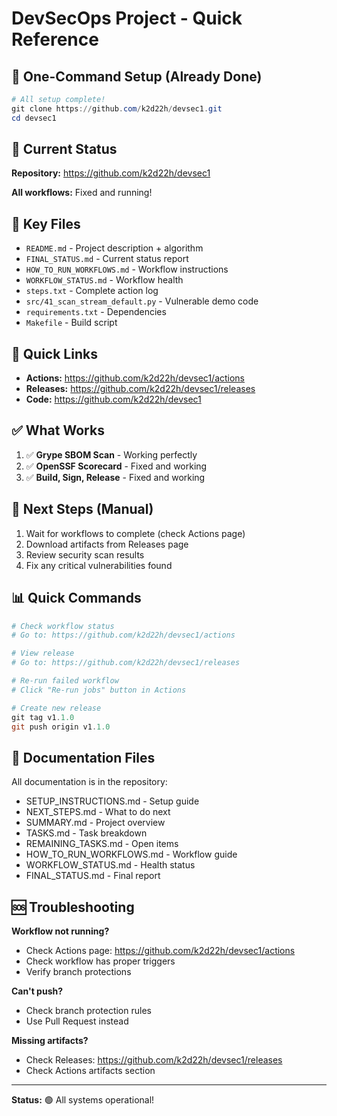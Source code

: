 # DevSecOps Project - Quick Reference

## 🚀 One-Command Setup (Already Done)

```powershell
# All setup complete!
git clone https://github.com/k2d22h/devsec1.git
cd devsec1
```

## 📍 Current Status

**Repository:** https://github.com/k2d22h/devsec1

**All workflows:** Fixed and running!

## 📂 Key Files

- `README.md` - Project description + algorithm
- `FINAL_STATUS.md` - Current status report
- `HOW_TO_RUN_WORKFLOWS.md` - Workflow instructions
- `WORKFLOW_STATUS.md` - Workflow health
- `steps.txt` - Complete action log
- `src/41_scan_stream_default.py` - Vulnerable demo code
- `requirements.txt` - Dependencies
- `Makefile` - Build script

## 🔗 Quick Links

- **Actions:** https://github.com/k2d22h/devsec1/actions
- **Releases:** https://github.com/k2d22h/devsec1/releases
- **Code:** https://github.com/k2d22h/devsec1

## ✅ What Works

1. ✅ **Grype SBOM Scan** - Working perfectly
2. ✅ **OpenSSF Scorecard** - Fixed and working
3. ✅ **Build, Sign, Release** - Fixed and working

## 🎯 Next Steps (Manual)

1. Wait for workflows to complete (check Actions page)
2. Download artifacts from Releases page
3. Review security scan results
4. Fix any critical vulnerabilities found

## 📊 Quick Commands

```powershell
# Check workflow status
# Go to: https://github.com/k2d22h/devsec1/actions

# View release
# Go to: https://github.com/k2d22h/devsec1/releases

# Re-run failed workflow
# Click "Re-run jobs" button in Actions

# Create new release
git tag v1.1.0
git push origin v1.1.0
```

## 📝 Documentation Files

All documentation is in the repository:
- SETUP_INSTRUCTIONS.md - Setup guide
- NEXT_STEPS.md - What to do next
- SUMMARY.md - Project overview
- TASKS.md - Task breakdown
- REMAINING_TASKS.md - Open items
- HOW_TO_RUN_WORKFLOWS.md - Workflow guide
- WORKFLOW_STATUS.md - Health status
- FINAL_STATUS.md - Final report

## 🆘 Troubleshooting

**Workflow not running?**
- Check Actions page: https://github.com/k2d22h/devsec1/actions
- Check workflow has proper triggers
- Verify branch protections

**Can't push?**
- Check branch protection rules
- Use Pull Request instead

**Missing artifacts?**
- Check Releases: https://github.com/k2d22h/devsec1/releases
- Check Actions artifacts section

---

**Status:** 🟢 All systems operational!

